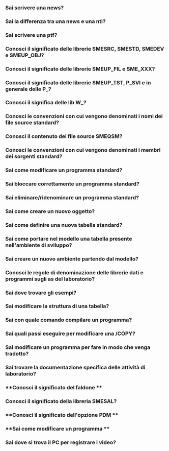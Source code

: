 ### **Sai scrivere una news?**

### **Sai la differenza tra una news e una nti?**

### **Sai scrivere una ptf?**

### **Conosci il significato delle librerie SMESRC, SMESTD, SMEDEV e SMEUP_OBJ?**

### **Conosci il significato delle librerie SMEUP_FIL e SME_XXX?**

### **Conosci il significato delle librerie SMEUP_TST, P_SVI e in generale delle P_?**

### **Conosci il significa delle lib W_?**

### **Conosci le convenzioni con cui vengono denominati i nomi dei file source standard?**

### **Conosci il contenuto dei file source SMEQSM?**

### **Conosci le convenzioni con cui vengono denominati i membri dei sorgenti standard?**

### **Sai come modificare un programma standard?**

### **Sai bloccare correttamente un programma standard?**

### **Sai eliminare/ridenominare un programma standard?**

### **Sai come creare un nuovo oggetto?**

### **Sai come definire una nuova tabella standard?**

### **Sai come portare nel modello una tabella presente nell'ambiente di sviluppo?**

### **Sai creare un nuovo ambiente partendo dal modello?**

### **Conosci le regole di denominazione delle librerie dati e programmi sugli as del laboratorio?**

### **Sai dove trovare gli esempi?**

### **Sai modificare la struttura di una tabella?**

### **Sai con quale comando compilare un programma?**

### **Sai quali passi eseguire per modificare una /COPY?**

### **Sai modificare un programma per fare in modo che venga tradotto?**

### **Sai trovare la documentazione specifica delle attività di laboratorio?**

### **Conosci il significato del faldone **

### **Conosci il significato della libreria SMESAL?**

### **Conosci il significato dell'opzione PDM **

### **Sai come modificare un programma **

### **Sai dove si trova il PC per registrare i video?**

